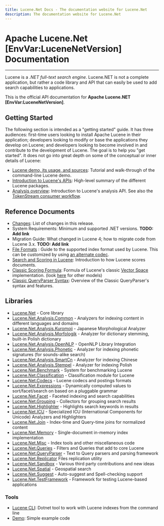 ```yaml
---
title: Lucene.Net Docs - The documentation website for Lucene.Net
description: The documentation website for Lucene.Net
---
```


Apache Lucene.Net [EnvVar:LuceneNetVersion] Documentation
===============

---------------

Lucene is a _.NET full-text search engine_. Lucene.NET is not a complete application, 
but rather a code library and API that can easily be used to add search capabilities
to applications.

This is the official API documentation for __Apache Lucene.NET [EnvVar:LuceneNetVersion]__.

## Getting Started

The following section is intended as a "getting started" guide. It has three
audiences: first-time users looking to install Apache Lucene in their
application; developers looking to modify or base the applications they develop
on Lucene; and developers looking to become involved in and contribute to the
development of Lucene. The goal is to help you "get started". It does not go into great depth
on some of the conceptual or inner details of Lucene:

* [Lucene demo, its usage, and sources](xref:Lucene.Net.Demo): Tutorial and walk-through of the command-line Lucene demo.
* [Introduction to Lucene's APIs](xref:Lucene.Net): High-level summary of the different Lucene packages.
* [Analysis overview](xref:Lucene.Net.Analysis): Introduction to Lucene's analysis API. See also the [TokenStream consumer workflow](xref:Lucene.Net.Analysis.TokenStream).

## Reference Documents

* [Changes](https://github.com/apache/lucenenet/releases/tag/Lucene.Net_4_8_0_beta00007): List of changes in this release.
* System Requirements: Minimum and supported .NET versions. __TODO: Add link__
* Migration Guide: What changed in Lucene 4; how to migrate code from Lucene 3.x. __TODO: Add link__
* [File Formats](xref:Lucene.Net.Codecs.Lucene46) : Guide to the supported index format used by Lucene.  This can be customized by using [an alternate codec](xref:Lucene.Net.Codecs).
* [Search and Scoring in Lucene](xref:Lucene.Net.Search): Introduction to how Lucene scores documents.
* [Classic Scoring Formula](xref:Lucene.Net.Search.Similarities.TFIDFSimilarity): Formula of Lucene's classic [Vector Space](http://en.wikipedia.org/wiki/Vector_Space_Model) implementation. (look [here](xref:Lucene.Net.Search.Similarities) for other models)
* [Classic QueryParser Syntax](xref:Lucene.Net.QueryParsers.Classic): Overview of the Classic QueryParser's syntax and features.

## Libraries

* [Lucene.Net](xref:Lucene.Net) - Core library
* [Lucene.Net.Analysis.Common](xref:Lucene.Net.Analysis.Common) - Analyzers for indexing content in different languages and domains
* [Lucene.Net.Analysis.Kuromoji](xref:Lucene.Net.Analysis.Ja) - Japanese Morphological Analyzer
* [Lucene.Net.Analysis.Morfologik](xref:Lucene.Net.Analysis.Morfologik) - Analyzer for dictionary stemming, built-in Polish dictionary
* [Lucene.Net.Analysis.OpenNLP](xref:Lucene.Net.Analysis.OpenNlp) - OpenNLP Library Integration
* [Lucene.Net.Analysis.Phonetic](xref:Lucene.Net.Analysis.Phonetic) - Analyzer for indexing phonetic signatures (for sounds-alike search)
* [Lucene.Net.Analysis.SmartCn](xref:Lucene.Net.Analysis.Cn.Smart) - Analyzer for indexing Chinese
* [Lucene.Net.Analysis.Stempel](xref:Lucene.Net.Analysis.Stempel) - Analyzer for indexing Polish
* [Lucene.Net.Benchmark](xref:Lucene.Net.Benchmarks) - System for benchmarking Lucene
* [Lucene.Net.Classification](xref:Lucene.Net.Classification) - Classification module for Lucene
* [Lucene.Net.Codecs](xref:Lucene.Net.Codecs) - Lucene codecs and postings formats
* [Lucene.Net.Expressions](xref:Lucene.Net.Expressions) - Dynamically computed values to sort/facet/search on based on a pluggable grammar
* [Lucene.Net.Facet](xref:Lucene.Net.Facet) - Faceted indexing and search capabilities
* [Lucene.Net.Grouping](xref:Lucene.Net.Grouping) - Collectors for grouping search results
* [Lucene.Net.Highlighter](xref:Lucene.Net.Search.Highlight) - Highlights search keywords in results
* [Lucene.Net.ICU](xref:Lucene.Net.Analysis.Icu) - Specialized ICU (International Components for Unicode) Analyzers and Highlighters
* [Lucene.Net.Join](xref:Lucene.Net.Join) - Index-time and Query-time joins for normalized content
* [Lucene.Net.Memory](xref:Lucene.Net.Index.Memory) - Single-document in-memory index implementation
* [Lucene.Net.Misc](xref:Lucene.Net.Misc) - Index tools and other miscellaneous code
* [Lucene.Net.Queries](xref:Lucene.Net.Queries) - Filters and Queries that add to core Lucene
* [Lucene.Net.QueryParser](xref:Lucene.Net.QueryParser) - Text to Query parsers and parsing framework
* [Lucene.Net.Replicator](xref:Lucene.Net.Replicator)  Files replication utility
* [Lucene.Net.Sandbox](xref:Lucene.Net.Sandbox) - Various third party contributions and new ideas
* [Lucene.Net.Spatial](xref:Lucene.Net.Spatial) - Geospatial search
* [Lucene.Net.Suggest](xref:Lucene.Net.Suggest) - Auto-suggest and Spell-checking support
* [Lucene.Net.TestFramework](xref:Lucene.Net.TestFramework) - Framework for testing Lucene-based applications

### Tools

* [Lucene CLI](cli/index.html): Dotnet tool to work with Lucene indexes from the command line
* [Demo](xref:Lucene.Net.Demo): Simple example code
